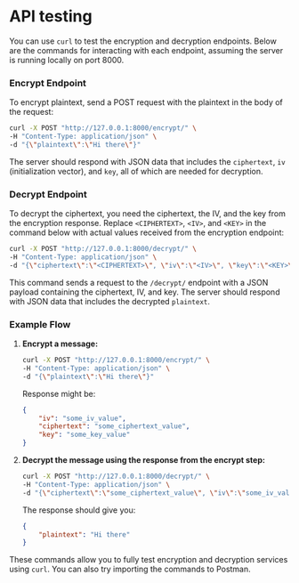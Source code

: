 # API testing

You can use `curl` to test the encryption and decryption endpoints.
Below are the commands for interacting with each endpoint, assuming the server is running locally on port 8000.

### Encrypt Endpoint

To encrypt plaintext, send a POST request with the plaintext in the body of the request:

```bash
curl -X POST "http://127.0.0.1:8000/encrypt/" \
-H "Content-Type: application/json" \
-d "{\"plaintext\":\"Hi there\"}"
```

The server should respond with JSON data that includes the `ciphertext`, `iv` (initialization vector), and `key`, all of which are needed for decryption.

### Decrypt Endpoint

To decrypt the ciphertext, you need the ciphertext, the IV, and the key from the encryption response.
Replace `<CIPHERTEXT>`, `<IV>`, and `<KEY>` in the command below with actual values received from the encryption endpoint:

```bash
curl -X POST "http://127.0.0.1:8000/decrypt/" \
-H "Content-Type: application/json" \
-d "{\"ciphertext\":\"<CIPHERTEXT>\", \"iv\":\"<IV>\", \"key\":\"<KEY>\"}"
```

This command sends a request to the `/decrypt/` endpoint with a JSON payload containing the ciphertext, IV, and key.
The server should respond with JSON data that includes the decrypted `plaintext`.

### Example Flow

1. **Encrypt a message:**
   ```bash
   curl -X POST "http://127.0.0.1:8000/encrypt/" \
   -H "Content-Type: application/json" \
   -d "{\"plaintext\":\"Hi there\"}"
   ```

   Response might be:
   ```json
   {
       "iv": "some_iv_value",
       "ciphertext": "some_ciphertext_value",
       "key": "some_key_value"
   }
   ```

2. **Decrypt the message using the response from the encrypt step:**
   ```bash
   curl -X POST "http://127.0.0.1:8000/decrypt/" \
   -H "Content-Type: application/json" \
   -d "{\"ciphertext\":\"some_ciphertext_value\", \"iv\":\"some_iv_value\", \"key\":\"some_key_value\"}"
   ```

   The response should give you:
   ```json
   {
       "plaintext": "Hi there"
   }
   ```

These commands allow you to fully test encryption and decryption services using `curl`.
You can also try importing the commands to Postman.
